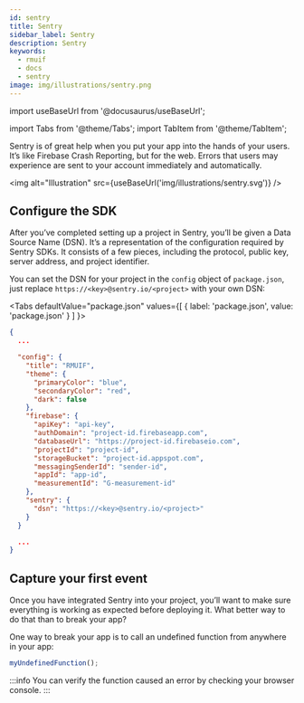 ```yaml
---
id: sentry
title: Sentry
sidebar_label: Sentry
description: Sentry
keywords:
  - rmuif
  - docs
  - sentry
image: img/illustrations/sentry.png
---
```


import useBaseUrl from '@docusaurus/useBaseUrl';

import Tabs from '@theme/Tabs';
import TabItem from '@theme/TabItem';

Sentry is of great help when you put your app into the hands of your users. It’s like Firebase Crash Reporting, but for the web. Errors that users may experience are sent to your account immediately and automatically.

<img alt="Illustration" src={useBaseUrl('img/illustrations/sentry.svg')} />

## Configure the SDK

After you’ve completed setting up a project in Sentry, you’ll be given a Data Source Name (DSN). It’s a representation of the configuration required by Sentry SDKs. It consists of a few pieces, including the protocol, public key, server address, and project identifier.

You can set the DSN for your project in the `config` object of `package.json`, just replace `https://<key>@sentry.io/<project>` with your own DSN:

<Tabs
defaultValue="package.json"
values={[
{ label: 'package.json', value: 'package.json' }
]
}>
<TabItem value="package.json">

```json {22}
{
  ...

  "config": {
    "title": "RMUIF",
    "theme": {
      "primaryColor": "blue",
      "secondaryColor": "red",
      "dark": false
    },
    "firebase": {
      "apiKey": "api-key",
      "authDomain": "project-id.firebaseapp.com",
      "databaseUrl": "https://project-id.firebaseio.com",
      "projectId": "project-id",
      "storageBucket": "project-id.appspot.com",
      "messagingSenderId": "sender-id",
      "appId": "app-id",
      "measurementId": "G-measurement-id"
    },
    "sentry": {
      "dsn": "https://<key>@sentry.io/<project>"
    }
  }

  ...
}
```

</TabItem>
</Tabs>

## Capture your first event

Once you have integrated Sentry into your project, you’ll want to make sure everything is working as expected before deploying it. What better way to do that than to break your app?

One way to break your app is to call an undefined function from anywhere in your app:

```js
myUndefinedFunction();
```

:::info
You can verify the function caused an error by checking your browser console.
:::
